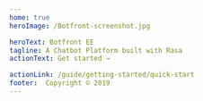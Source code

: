 ```yaml
---
home: true
heroImage: /Botfront-screenshot.jpg

heroText: Botfront EE
tagline: A Chatbot Platform built with Rasa
actionText: Get started →

actionLink: /guide/getting-started/quick-start
footer:  Copyright © 2019
---
```

